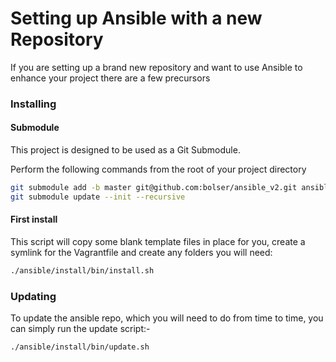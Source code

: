 # Setting up Ansible with a new Repository
If you are setting up a brand new repository and want to use Ansible to enhance your project there are a few precursors

### Installing
#### Submodule
This project is designed to be used as a Git Submodule.

Perform the following commands from the root of your project directory
```bash
git submodule add -b master git@github.com:bolser/ansible_v2.git ansible
git submodule update --init --recursive
```

#### First install
This script will copy some blank template files in place for you, create a symlink for the Vagrantfile and create any folders you will need:
```bash
./ansible/install/bin/install.sh
```

### Updating
To update the ansible repo, which you will need to do from time to time, you can simply run the update script:-
```bash
./ansible/install/bin/update.sh
```